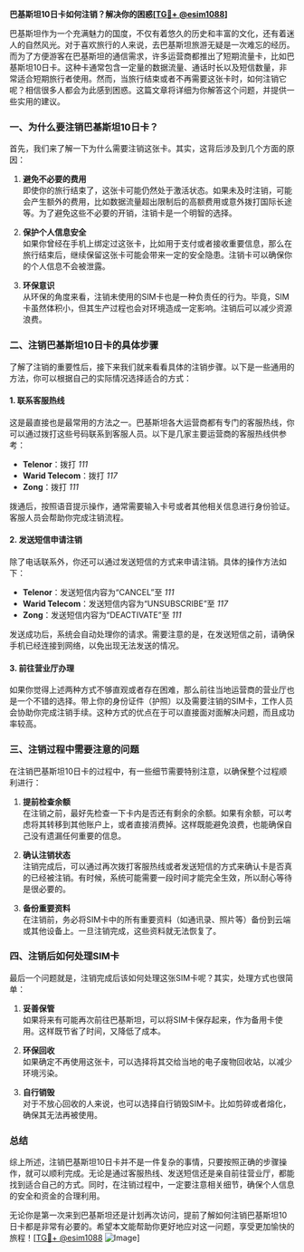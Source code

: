 **巴基斯坦10日卡如何注销？解决你的困惑[[TG💪+ @esim1088](https://t.me/s/esim1088)]**

巴基斯坦作为一个充满魅力的国度，不仅有着悠久的历史和丰富的文化，还有着迷人的自然风光。对于喜欢旅行的人来说，去巴基斯坦旅游无疑是一次难忘的经历。而为了方便游客在巴基斯坦的通信需求，许多运营商都推出了短期流量卡，比如巴基斯坦10日卡。这种卡通常包含一定量的数据流量、通话时长以及短信数量，非常适合短期旅行者使用。然而，当旅行结束或者不再需要这张卡时，如何注销它呢？相信很多人都会为此感到困惑。这篇文章将详细为你解答这个问题，并提供一些实用的建议。

### 一、为什么要注销巴基斯坦10日卡？

首先，我们来了解一下为什么需要注销这张卡。其实，这背后涉及到几个方面的原因：

1. **避免不必要的费用**  
   即使你的旅行结束了，这张卡可能仍然处于激活状态。如果未及时注销，可能会产生额外的费用，比如数据流量超出限制后的高额费用或意外拨打国际长途等。为了避免这些不必要的开销，注销卡是一个明智的选择。

2. **保护个人信息安全**  
   如果你曾经在手机上绑定过这张卡，比如用于支付或者接收重要信息，那么在旅行结束后，继续保留这张卡可能会带来一定的安全隐患。注销卡可以确保你的个人信息不会被泄露。

3. **环保意识**  
   从环保的角度来看，注销未使用的SIM卡也是一种负责任的行为。毕竟，SIM卡虽然体积小，但其生产过程也会对环境造成一定影响。注销后可以减少资源浪费。

### 二、注销巴基斯坦10日卡的具体步骤

了解了注销的重要性后，接下来我们就来看看具体的注销步骤。以下是一些通用的方法，你可以根据自己的实际情况选择适合的方式：

#### 1. 联系客服热线
这是最直接也是最常用的方法之一。巴基斯坦各大运营商都有专门的客服热线，你可以通过拨打这些号码联系到客服人员。以下是几家主要运营商的客服热线供参考：

- **Telenor**：拨打 *111*
- **Warid Telecom**：拨打 *117*
- **Zong**：拨打 *111*

拨通后，按照语音提示操作，通常需要输入卡号或者其他相关信息进行身份验证。客服人员会帮助你完成注销流程。

#### 2. 发送短信申请注销
除了电话联系外，你还可以通过发送短信的方式来申请注销。具体的操作方法如下：

- **Telenor**：发送短信内容为“CANCEL”至 *111*
- **Warid Telecom**：发送短信内容为“UNSUBSCRIBE”至 *117*
- **Zong**：发送短信内容为“DEACTIVATE”至 *111*

发送成功后，系统会自动处理你的请求。需要注意的是，在发送短信之前，请确保手机已经连接到网络，以免出现无法发送的情况。

#### 3. 前往营业厅办理
如果你觉得上述两种方式不够直观或者存在困难，那么前往当地运营商的营业厅也是一个不错的选择。带上你的身份证件（护照）以及需要注销的SIM卡，工作人员会协助你完成注销手续。这种方式的优点在于可以直接面对面解决问题，而且成功率较高。

### 三、注销过程中需要注意的问题

在注销巴基斯坦10日卡的过程中，有一些细节需要特别注意，以确保整个过程顺利进行：

1. **提前检查余额**  
   在注销之前，最好先检查一下卡内是否还有剩余的余额。如果有余额，可以考虑将其转移到其他账户上，或者直接消费掉。这样既能避免浪费，也能确保自己没有遗漏任何重要的信息。

2. **确认注销状态**  
   注销完成后，可以通过再次拨打客服热线或者发送短信的方式来确认卡是否真的已经被注销。有时候，系统可能需要一段时间才能完全生效，所以耐心等待是很必要的。

3. **备份重要资料**  
   在注销前，务必将SIM卡中的所有重要资料（如通讯录、照片等）备份到云端或其他设备上。一旦注销完成，这些资料就无法恢复了。

### 四、注销后如何处理SIM卡

最后一个问题就是，注销完成后该如何处理这张SIM卡呢？其实，处理方式也很简单：

1. **妥善保管**  
   如果将来有可能再次前往巴基斯坦，可以将SIM卡保存起来，作为备用卡使用。这样既节省了时间，又降低了成本。

2. **环保回收**  
   如果确定不再使用这张卡，可以选择将其交给当地的电子废物回收站，以减少环境污染。

3. **自行销毁**  
   对于不放心回收的人来说，也可以选择自行销毁SIM卡。比如剪碎或者熔化，确保其无法再被使用。

### 总结

综上所述，注销巴基斯坦10日卡并不是一件复杂的事情，只要按照正确的步骤操作，就可以顺利完成。无论是通过客服热线、发送短信还是亲自前往营业厅，都能找到适合自己的方式。同时，在注销过程中，一定要注意相关细节，确保个人信息的安全和资金的合理利用。

无论你是第一次来到巴基斯坦还是计划再次访问，提前了解如何注销巴基斯坦10日卡都是非常有必要的。希望本文能帮助你更好地应对这一问题，享受更加愉快的旅程！[[TG💪+ @esim1088](https://t.me/s/esim1088) ![Image](https://i.postimg.cc/4NQfJmqS/Snipaste-2025-05-13-00-14-12.png)]